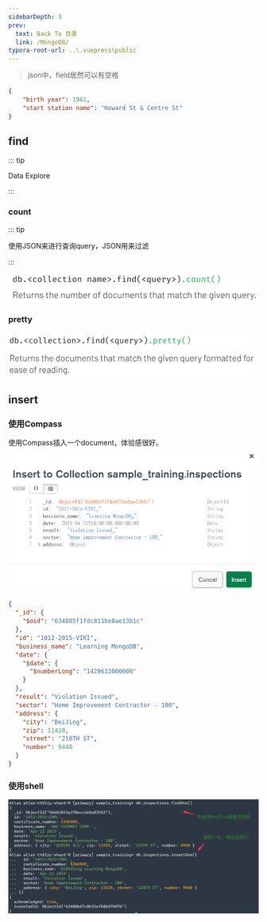```yaml
---
sidebarDepth: 3
prev:
  text: Back To 目录
  link: /MongoDB/
typora-root-url: ..\.vuepress\public
---
```






> json中，field居然可以有空格

```json
{
    "birth year": 1961,
    "start station name": "Howard St & Centre St"
}
```



## find

::: tip

Data Explore

:::

### count

::: tip

使用JSON来进行查询query，JSON用来过滤

:::

![image-20221013201642737](/images/MongoDB/image-20221013201642737.png)

### pretty

![image-20221013202003051](/images/MongoDB/image-20221013202003051.png)



## insert

### 使用Compass

使用Compass插入一个document，体验感很好。

![image-20221013204057844](/images/MongoDB/image-20221013204057844.png)

```json
{
  "_id": {
    "$oid": "634805f1fdc811be8ae13b1c"
  },
  "id": "1012-2015-VIKI",
  "business_name": "Learning MongoDB",
  "date": {
    "$date": {
      "$numberLong": "1429632000000"
    }
  },
  "result": "Violation Issued",
  "sector": "Home Improvement Contractor - 100",
  "address": {
    "city": "BeiJing",
    "zip": 11428,
    "street": "210TH ST",
    "number": 9440
  }
}
```



### 使用shell

![image-20221013205936187](/images/MongoDB/image-20221013205936187.png)



